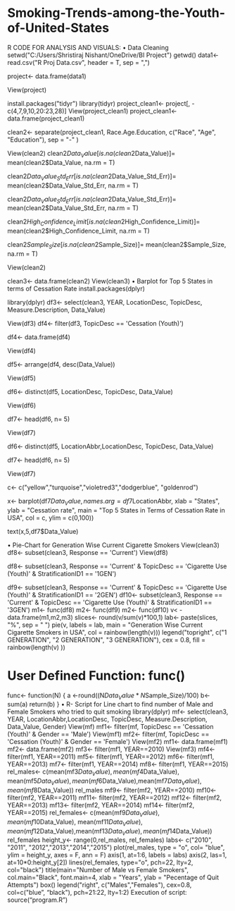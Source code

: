 # Smoking-Trends-among-the-Youth-of-United-States

R CODE FOR ANALYSIS AND VISUALS:
•	Data Cleaning
setwd("C:/Users/Shristiraj Nishant/OneDrive/BI Project")
getwd()
data1<- read.csv("R Proj Data.csv", header = T, sep = ",")

project<- data.frame(data1)

View(project)

install.packages("tidyr")
library(tidyr)
project_clean1<- project[, -c(4,7,9,10,20:23,28)]
View(project_clean1)
project_clean1<- data.frame(project_clean1)

clean2<- separate(project_clean1, Race.Age.Education, c("Race", "Age", "Education"), sep = "-" )

View(clean2)
clean2$Data_Value[is.na(clean2$Data_Value)]= mean(clean2$Data_Value, na.rm = T)

clean2$Data_Value_Std_Err[is.na(clean2$Data_Value_Std_Err)]= mean(clean2$Data_Value_Std_Err, na.rm = T)

clean2$Data_Value_Std_Err[is.na(clean2$Data_Value_Std_Err)]= mean(clean2$Data_Value_Std_Err, na.rm = T)

clean2$High_Confidence_Limit[is.na(clean2$High_Confidence_Limit)]= mean(clean2$High_Confidence_Limit, na.rm = T)

clean2$Sample_Size[is.na(clean2$Sample_Size)]= mean(clean2$Sample_Size, na.rm = T)

View(clean2)

clean3<- data.frame(clean2)
View(clean3)
•	Barplot for Top 5 States in terms of Cessation Rate
install.packages(dplyr)

library(dplyr)
df3<- select(clean3, YEAR, LocationDesc, TopicDesc, Measure.Description, Data_Value)

View(df3)
df4<- filter(df3, TopicDesc == 'Cessation (Youth)')

df4<- data.frame(df4)

View(df4)

df5<- arrange(df4, desc(Data_Value))

View(df5)

df6<- distinct(df5, LocationDesc, TopicDesc, Data_Value)

View(df6)

df7<- head(df6, n= 5)

View(df7)

df6<- distinct(df5, LocationAbbr,LocationDesc, TopicDesc, Data_Value)

df7<- head(df6, n= 5)

View(df7)

c<- c("yellow","turquoise","violetred3","dodgerblue", "goldenrod")

x<- barplot(df7$Data_Value, names.arg = df7$LocationAbbr, xlab = "States", ylab = "Cessation rate", main = "Top 5 States in Terms of Cessation Rate in USA", col = c, ylim = c(0,100))

text(x,5,df7$Data_Value)







•	Pie-Chart for Generation Wise Current Cigarette Smokers
View(clean3)
df8<- subset(clean3, Response == 'Current')
View(df8)

df8<- subset(clean3, Response == 'Current' & TopicDesc == 'Cigarette Use (Youth)' & StratificationID1 == '1GEN')

df9<- subset(clean3, Response == 'Current' & TopicDesc == 'Cigarette Use (Youth)' & StratificationID1 == '2GEN')
df10<- subset(clean3, Response == 'Current' & TopicDesc == 'Cigarette Use (Youth)' & StratificationID1 == '3GEN')
m1<- func(df8)
m2<- func(df9)
m2<- func(df10)
v< - data.frame(m1,m2,m3)
slices<- round(v/sum(v)*100,1)
lab<- paste(slices, "%", sep = " ")
pie(v, labels = lab, main = "Generation Wise Current Cigarette Smokers in USA", col = rainbow(length(v)))
legend("topright", c("1 GENERATION", "2 GENERATION", "3 GENERATION"), cex = 0.8, fill = rainbow(length(v) ))
# User Defined Function: func()
func<- function(N)
{
a <-round((N$Data_Value*N$Sample_Size)/100)
b<- sum(a)
return(b)
}
•	R- Script for Line chart to find number of Male and Female Smokers who tried to quit smoking
library(dplyr)
mf<- select(clean3, YEAR, LocationAbbr,LocationDesc, TopicDesc, Measure.Description, Data_Value, Gender)
View(mf)
mf1<- filter(mf, TopicDesc == 'Cessation (Youth)' & Gender == 'Male')
View(mf1)
mf2<- filter(mf, TopicDesc == 'Cessation (Youth)' & Gender == 'Female')
View(mf2)
mf1<- data.frame(mf1)
mf2<- data.frame(mf2)
mf3<- filter(mf1, YEAR==2010)
View(mf3)
 mf4<- filter(mf1, YEAR==2011)
 mf5<- filter(mf1, YEAR==2012)
 mf6<- filter(mf1, YEAR==2013)
 mf7<- filter(mf1, YEAR==2014)
 mf8<- filter(mf1, YEAR==2015)
 rel_males<- c(mean(mf3$Data_Value), mean(mf4$Data_Value), mean(mf5$Data_Value),    mean(mf6$Data_Value),mean(mf7$Data_Value), mean(mf8$Data_Value))
  rel_males
  mf9<- filter(mf2, YEAR==2010)
  mf10<- filter(mf2, YEAR==2011)
  mf11<- filter(mf2, YEAR==2012)
  mf12<- filter(mf2, YEAR==2013)
  mf13<- filter(mf2, YEAR==2014)
  mf14<- filter(mf2, YEAR==2015)
  rel_females<- c(mean(mf9$Data_Value), mean(mf10$Data_Value), mean(mf11$Data_Value), mean(mf12$Data_Value),mean(mf13$Data_Value), mean(mf14$Data_Value))
   rel_females
   height_y<- range(0,rel_males, rel_females)
   labs<- c("2010", "2011", "2012","2013","2014","2015")
   plot(rel_males, type = "o", col= "blue", ylim = height_y, axes = F, ann = F)
   axis(1, at=1:6, labels = labs)
   axis(2, las=1, at=10*0:height_y[2])
   lines(rel_females, type="o", pch=22, lty=2, col="black")
   title(main="Number of Male vs Female Smokers", col.main="Black", font.main=4, xlab = "Years", ylab = "Pecentage of Quit Attempts")
   box()
   legend("right", c("Males","Females"), cex=0.8, col=c("blue”, “black"), pch=21:22, lty=1:2)
Execution of script:
source(“program.R”)

